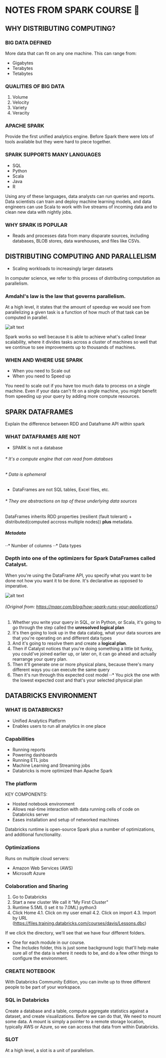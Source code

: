 # NOTES FROM SPARK COURSE :book:

## WHY DISTRIBUTING COMPUTING?

### BIG DATA DEFINED

More data that can fit on any one machine. This can range from:
* Gigabytes
* Terabytes
* Tetabytes

### QUALITIES OF BIG DATA

1. Volume
2. Velocity
3. Variety
4. Veracity

### APACHE SPARK
Provide the first unified analytics engine. Before Spark there were lots of tools available but they were hard to piece together.

### SPARK SUPPORTS MANY LANGUAGES
* SQL
* Python
* Scala
* Java
* R

Using any of these languages, data analysts can run queries and reports. Data scientists can train and deploy machine learning models, and data engineers can use Scala to work with live streams of incoming data and to clean new data with nightly jobs.

### WHY SPARK IS POPULAR

* Reads and processes data from many disparate sources, including databases, BLOB stores, data warehouses, and files like CSVs.

## DISTRIBUTING COMPUTING AND PARALLELISM

* Scaling workloads to increasingly larger datasets

In computer science, we refer to this process of distributing computation as parallelism.

### Amdahl's law is the law that governs parallelism.

At a high level, it states that the amount of speedup we would see from parallelizing a given task is a function of how much of that task can be computed in parallel.

![alt text](https://github.com/Immich/DataScienceSpecialization/blob/master/SPARK/WEEK1/img/amdahlslaw.png "Amdahl's Law")

Spark works so well because it is able to achieve what's called linear scalability, where it divides tasks across a cluster of machines so well that we continue to see improvements up to thousands of machines.


### WHEN AND WHERE USE SPARK

* When you need to Scale out
* When you need to Speed up

You need to scale out if you have too much data to process on a single machine. Even if your data can't fit on a single machine, you might benefit from speeding up your query by adding more compute resources.


## SPARK DATAFRAMES

Explain the difference between RDD and Dataframe API within spark

### WHAT DATAFRAMES ARE NOT
* SPARK is not a database
###### * It's a compute engine that can read from databses
###### * Data is ephemeral
* DataFrames are not SQL tables, Excel files, etc.
###### * They are abstractions on top of these underlying data sources

DataFrames inherits RDD properties (resilient (fault tolerant) + distributed(computed accross multiple nodes)) **plus** metadata.

##### Metadata
⋅⋅* Number of columns
⋅⋅* Data types

### Depth into one of the optimizers for Spark DataFrames called Catalyst.
When you're using the DataFrame API, you specify what you want to be done not how you want it to be done. It's declarative as opposed to imperative. 

![alt text](https://github.com/Immich/DataScienceSpecialization/blob/master/SPARK/WEEK1/img/catalyst.png "Spark DataFrame execution")
###### (Original from: https://mapr.com/blog/how-spark-runs-your-applications/)

1. Whether you write your query in SQL, or in Python, or Scala, it's going to go through the step called the **unresolved logical plan**
2. It's then going to look up in the data catalog, what your data sources are that you're operating on and different data types
3. And it's going to resolve them and create a **logical plan**.
4. Then if Catalyst notices that you're doing something a little bit funky, you could've joined earlier up, or later on, it can go ahead and actually rearrange your query plan.
5. Then it'll generate one or more physical plans, because there's many different ways you can execute the same query
6. Then it's run through this expected cost model
⋅⋅* You pick the one with the lowest expected cost and that's your selected physical plan


## DATABRICKS ENVIRONMENT

### WHAT IS DATABRICKS?

* Unified Analytics Platform
* Enables users to run all analytics in one place

### Capabilities

* Running reports
* Powering dashboards
* Running ETL jobs
* Machine Learning and Streaming jobs
* Databricks is more optimized than Apache Spark

### The platform

KEY COMPONENTS:
* Hosted notebook environment
* Allows real-time interaction with data running cells of code on Databricks server
* Eases installation and setup of networked machines

Databricks runtime is open-source Spark plus a number of optimizations, and additional functionality.

### Optimizations
Runs on multiple cloud servers:
* Amazon Web Services (AWS)
* Microsoft Azure

### Colaboration and Sharing

1. Go to Databricks
2. Start a new cluster
We call it "My First Cluster"
3. Runtime 5.5ML (I set it to 7.0ML) python3
4. Click Home
4.1. Click on my user email
4.2. Click on import
4.3. Import by URL (https://files.training.databricks.com/courses/davis/Lessons.dbc)

If we click the directory, we'll see that we have four different folders.
* One for each module in our course.
* The *Includes* folder, this is just some background logic that'll help make sure all of the data is where it needs to be, and do a few other things to configure the environment.

### CREATE NOTEBOOK

With Databricks Community Edition, you can invite up to three different people to be part of your workspace.


### SQL in Databricks

Create a database and a table, compute aggregate statistics against a dataset, and create visualizations.
Before we can do that, We need to mount some data. A mount is simply a pointer to a remote storage location, typically AWS or Azure, so we can access that data from within Databricks. 


### SLOT
At a high level, a slot is a unit of parallelism.
